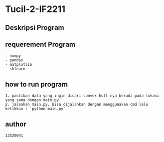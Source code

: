 # Tucil-2-IF2211

## Deskripsi Program

## requerement Program
    - numpy
    - pandas
    - matplotlib
    - sklearn

## how to run program
    1. pastikan data yang ingin dicari convex hull nya berada pada lokasi yang sama dengan main.py
    2. jalankan main.py, bisa dijalankan dengan menggunakan cmd lalu ketikkan : `python main.py`

## author
    13520041
    